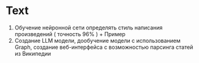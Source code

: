 # Text

1. Обучение нейронной сети определять стиль написания произведений ( точность 96% ) + Пример
2. Создание LLM модели, дообучение модели с использованием Graph, создание веб-интерфейса с возможностью парсинга статей из Википедии 
   
